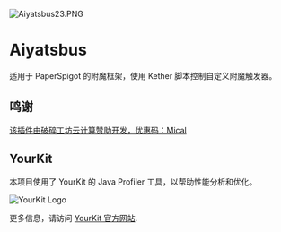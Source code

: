 ![Aiyatsbus23.PNG](https://s2.loli.net/2024/03/31/fQe19VaCiwhHJs3.png)

# Aiyatsbus
适用于 PaperSpigot 的附魔框架，使用 Kether 脚本控制自定义附魔触发器。

## 鸣谢
[该插件由破碎工坊云计算赞助开发，优惠码：Mical](https://www.crash.work/cart?action=configureproduct&pid=2456)

## YourKit

本项目使用了 YourKit 的 Java Profiler 工具，以帮助性能分析和优化。

![YourKit Logo](https://www.yourkit.com/images/yklogo.png)

更多信息，请访问 [YourKit 官方网站](https://www.yourkit.com/).
